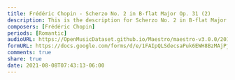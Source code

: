 ```yaml
---
title: Frédéric Chopin - Scherzo No. 2 in B-flat Major Op. 31 (2)
description: This is the description for Scherzo No. 2 in B-flat Major Op. 31 by Frédéric Chopin
composers: [Frédéric Chopin]
periods: [Romantic]
audioURL: https://OpenMusicDataset.github.io/Maestro/maestro-v3.0.0/2015/MIDI-Unprocessed_R1_D1-1-8_mid--AUDIO-from_mp3_07_R1_2015_wav--4.midi
formURL: https://docs.google.com/forms/d/e/1FAIpQLSdecsaPuk6EWH8BzMAjPjfBXenI08D6gJ4QbeVMBdqKRstyEg/viewform
comments: true
share: true
date: 2021-08-08T07:43:13-06:00
---
```

